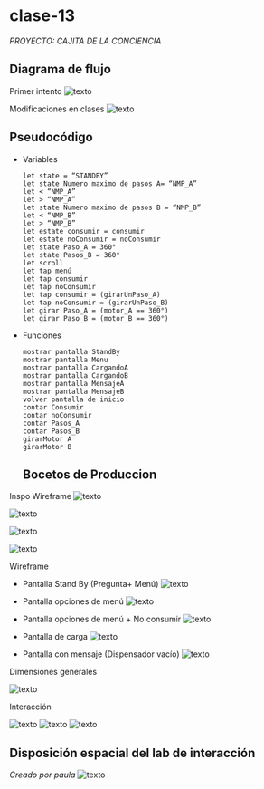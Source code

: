 # clase-13
*PROYECTO: CAJITA DE LA CONCIENCIA*

## Diagrama de flujo 

Primer intento
![texto](./diagramas-de-flujo(1).png)

Modificaciones en clases 
![texto](./diagramas-de-flujo.png)

## Pseudocódigo

  - Variables
    
        let state = “STANDBY”
        let state Numero maximo de pasos A= “NMP_A”
        let < “NMP_A”
        let > “NMP_A”
        let state Numero maximo de pasos B = “NMP_B”
        let < “NMP_B”
        let > “NMP_B”
        let estate consumir = consumir
        let estate noConsumir = noConsumir
        let state Paso_A = 360°
        let state Pasos_B = 360°
        let scroll
        let tap menú
        let tap consumir
        let tap noConsumir
        let tap consumir = (girarUnPaso_A)
        let tap noConsumir = (girarUnPaso_B)
        let girar Paso_A = (motor_A == 360°)
        let girar Paso_B = (motor_B == 360°)
    
- Funciones

      mostrar pantalla StandBy
      mostrar pantalla Menu
      mostrar pantalla CargandoA
      mostrar pantalla CargandoB
      mostrar pantalla MensajeA
      mostrar pantalla MensajeB
      volver pantalla de inicio
      contar Consumir
      contar noConsumir
      contar Pasos_A
      contar Pasos_B
      girarMotor A
      girarMotor B

  ## Bocetos de Produccion
  
Inspo Wireframe
 ![texto](./boceto-de-produccion(7).png)
 
 ![texto](./boceto-de-produccion(8).png)
 
 ![texto](./boceto-de-produccion(9).png)
 
 ![texto](./boceto-de-produccion(10).png)

Wireframe

- Pantalla Stand By (Pregunta+ Menú)
  ![texto](./boceto-de-produccion(2).png)

- Pantalla opciones de menú
  ![texto](./boceto-de-produccion(3).png)

- Pantalla opciones de menú + No consumir
  ![texto](./boceto-de-produccion(4).png)

- Pantalla de carga
 ![texto](./boceto-de-produccion(5).png)

- Pantalla con mensaje (Dispensador vacío)
  ![texto](./boceto-de-produccion(6).png)

Dimensiones generales

  ![texto](./boceto-de-produccion(11).png)

Interacción

  ![texto](./boceto-de-produccio-(12).png)
  ![texto](./boceto-de-produccion12.png)
 ![texto](./bala.png) 

 ## Disposición espacial del lab de interacción 
 *Creado por paula*
![texto](./disposicion-espacial.png) 
 

  
